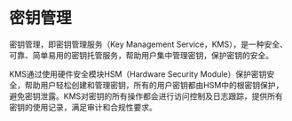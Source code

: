 # 密钥管理<a name="dew_01_0001"></a>

密钥管理，即密钥管理服务（Key Management Service，KMS），是一种安全、可靠、简单易用的密钥托管服务，帮助用户集中管理密钥，保护密钥的安全。

KMS通过使用硬件安全模块HSM（Hardware Security Module）保护密钥安全，帮助用户轻松创建和管理密钥，所有的用户密钥都由HSM中的根密钥保护，避免密钥泄露。KMS对密钥的所有操作都会进行访问控制及日志跟踪，提供所有密钥的使用记录，满足审计和合规性要求。

